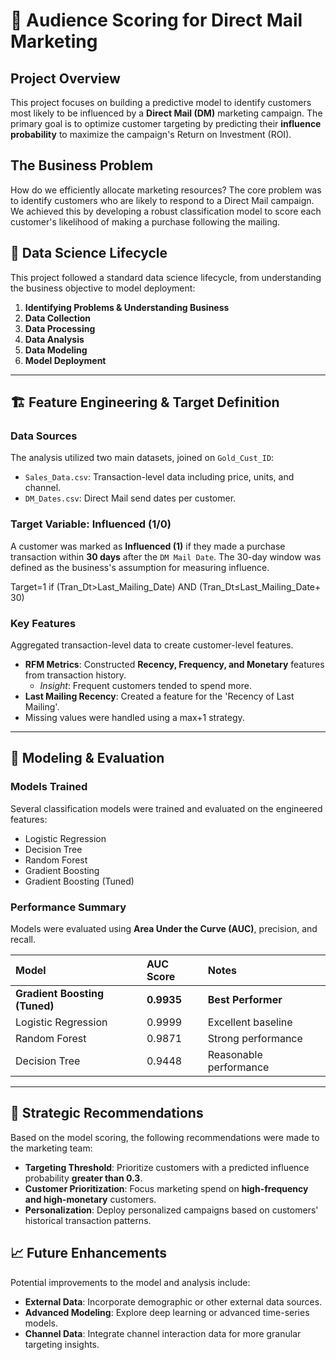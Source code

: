 # 🎯 Audience Scoring for Direct Mail Marketing

## Project Overview

This project focuses on building a predictive model to identify customers most likely to be influenced by a **Direct Mail (DM)** marketing campaign. The primary goal is to optimize customer targeting by predicting their **influence probability** to maximize the campaign's Return on Investment (ROI).

## The Business Problem

How do we efficiently allocate marketing resources? The core problem was to identify customers who are likely to respond to a Direct Mail campaign. We achieved this by developing a robust classification model to score each customer's likelihood of making a purchase following the mailing.

## 🧪 Data Science Lifecycle

This project followed a standard data science lifecycle, from understanding the business objective to model deployment:

1.  **Identifying Problems & Understanding Business** 
2.  **Data Collection** 
3.  **Data Processing**
4.  **Data Analysis** 
5.  **Data Modeling**
6.  **Model Deployment**

---

## 🏗️ Feature Engineering & Target Definition

### Data Sources
The analysis utilized two main datasets, joined on `Gold_Cust_ID`:
* `Sales_Data.csv`: Transaction-level data including price, units, and channel.
* `DM_Dates.csv`: Direct Mail send dates per customer.

### Target Variable: Influenced (1/0)
A customer was marked as **Influenced (1)** if they made a purchase transaction within **30 days** after the `DM Mail Date`. The 30-day window was defined as the business's assumption for measuring influence.

Target=1 if (Tran_Dt>Last_Mailing_Date) AND (Tran_Dt≤Last_Mailing_Date+30)

### Key Features
Aggregated transaction-level data to create customer-level features.

* **RFM Metrics**: Constructed **Recency, Frequency, and Monetary** features from transaction history.
    * *Insight*: Frequent customers tended to spend more.
* **Last Mailing Recency**: Created a feature for the 'Recency of Last Mailing'.
* Missing values were handled using a max+1 strategy.

---

## 🤖 Modeling & Evaluation

### Models Trained
Several classification models were trained and evaluated on the engineered features:
* Logistic Regression 
* Decision Tree
* Random Forest 
* Gradient Boosting 
* Gradient Boosting (Tuned)

### Performance Summary
Models were evaluated using **Area Under the Curve (AUC)**, precision, and recall.

| Model | AUC Score | Notes |
| :--- | :--- | :--- |
| **Gradient Boosting (Tuned)** | **0.9935** | **Best Performer** |
| Logistic Regression | 0.9999 | Excellent baseline |
| Random Forest | 0.9871 | Strong performance |
| Decision Tree | 0.9448 | Reasonable performance |

---

## 🚀 Strategic Recommendations

Based on the model scoring, the following recommendations were made to the marketing team:

* **Targeting Threshold**: Prioritize customers with a predicted influence probability **greater than 0.3**.
* **Customer Prioritization**: Focus marketing spend on **high-frequency and high-monetary** customers.
* **Personalization**: Deploy personalized campaigns based on customers' historical transaction patterns.

## 📈 Future Enhancements

Potential improvements to the model and analysis include:
* **External Data**: Incorporate demographic or other external data sources.
* **Advanced Modeling**: Explore deep learning or advanced time-series models.
* **Channel Data**: Integrate channel interaction data for more granular targeting insights.
